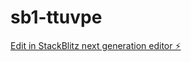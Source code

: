 # sb1-ttuvpe

[Edit in StackBlitz next generation editor ⚡️](https://stackblitz.com/~/github.com/weswalz/sb1-ttuvpe)